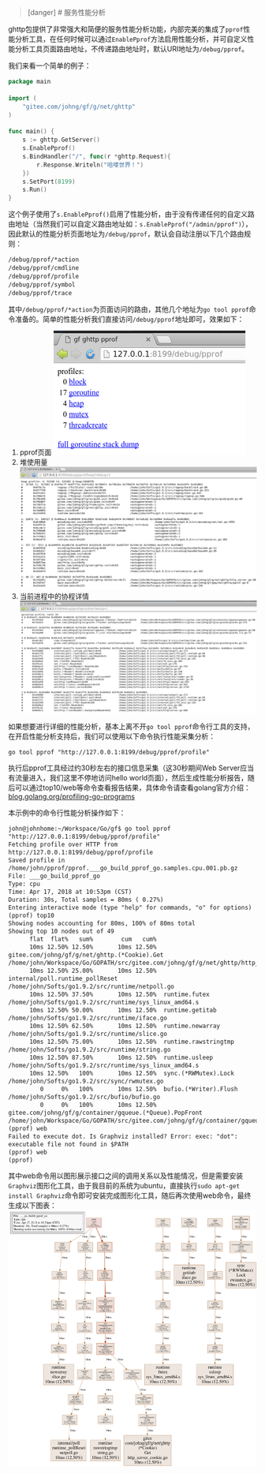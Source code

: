 

>[danger] # 服务性能分析

ghttp包提供了非常强大和简便的服务性能分析功能，内部完美的集成了```pprof```性能分析工具，在任何时候可以通过```EnablePprof```方法启用性能分析，并可自定义性能分析工具页面路由地址，不传递路由地址时，默认URI地址为```/debug/pprof```。

我们来看一个简单的例子：
```go
package main

import (
    "gitee.com/johng/gf/g/net/ghttp"
)

func main() {
    s := ghttp.GetServer()
    s.EnablePprof()
    s.BindHandler("/", func(r *ghttp.Request){
        r.Response.Writeln("哈喽世界！")
    })
    s.SetPort(8199)
    s.Run()
}
```
这个例子使用了```s.EnablePprof()```启用了性能分析，由于没有传递任何的自定义路由地址（当然我们可以自定义路由地址如：```s.EnablePprof("/admin/pprof")```），因此默认的性能分析页面地址为```/debug/pprof```，默认会自动注册以下几个路由规则：
```html
/debug/pprof/*action
/debug/pprof/cmdline
/debug/pprof/profile
/debug/pprof/symbol
/debug/pprof/trace
```
其中```/debug/pprof/*action```为页面访问的路由，其他几个地址为```go tool pprof```命令准备的。简单的性能分析我们直接访问```/debug/pprof```地址即可，效果如下：
1. pprof页面
![](images/Selection_005.png)
1. 堆使用量
![](images/Selection_006.png)
1. 当前进程中的协程详情
![](images/Selection_007.png)

如果想要进行详细的性能分析，基本上离不开```go tool pprof```命令行工具的支持，在开启性能分析支持后，我们可以使用以下命令执行性能采集分析：
```
go tool pprof "http://127.0.0.1:8199/debug/pprof/profile"
```
执行后pprof工具经过约30秒左右的接口信息采集（这30秒期间Web Server应当有流量进入，我们这里不停地访问hello world页面），然后生成性能分析报告，随后可以通过top10/web等命令查看报告结果，具体命令请查看golang官方介绍：[blog.golang.org/profiling-go-programs](https://blog.golang.org/profiling-go-programs)

本示例中的命令行性能分析操作如下：
```shell
john@johnhome:~/Workspace/Go/gf$ go tool pprof "http://127.0.0.1:8199/debug/pprof/profile"
Fetching profile over HTTP from http://127.0.0.1:8199/debug/pprof/profile
Saved profile in /home/john/pprof/pprof.___go_build_pprof_go.samples.cpu.001.pb.gz
File: ___go_build_pprof_go
Type: cpu
Time: Apr 17, 2018 at 10:53pm (CST)
Duration: 30s, Total samples = 80ms ( 0.27%)
Entering interactive mode (type "help" for commands, "o" for options)
(pprof) top10
Showing nodes accounting for 80ms, 100% of 80ms total
Showing top 10 nodes out of 49
      flat  flat%   sum%        cum   cum%
      10ms 12.50% 12.50%       10ms 12.50%  gitee.com/johng/gf/g/net/ghttp.(*Cookie).Get /home/john/Workspace/Go/GOPATH/src/gitee.com/johng/gf/g/net/ghttp/http_server_cookie.go
      10ms 12.50% 25.00%       10ms 12.50%  internal/poll.runtime_pollReset /home/john/Softs/go1.9.2/src/runtime/netpoll.go
      10ms 12.50% 37.50%       10ms 12.50%  runtime.futex /home/john/Softs/go1.9.2/src/runtime/sys_linux_amd64.s
      10ms 12.50% 50.00%       10ms 12.50%  runtime.getitab /home/john/Softs/go1.9.2/src/runtime/iface.go
      10ms 12.50% 62.50%       10ms 12.50%  runtime.newarray /home/john/Softs/go1.9.2/src/runtime/slice.go
      10ms 12.50% 75.00%       10ms 12.50%  runtime.rawstringtmp /home/john/Softs/go1.9.2/src/runtime/string.go
      10ms 12.50% 87.50%       10ms 12.50%  runtime.usleep /home/john/Softs/go1.9.2/src/runtime/sys_linux_amd64.s
      10ms 12.50%   100%       10ms 12.50%  sync.(*RWMutex).Lock /home/john/Softs/go1.9.2/src/sync/rwmutex.go
         0     0%   100%       10ms 12.50%  bufio.(*Writer).Flush /home/john/Softs/go1.9.2/src/bufio/bufio.go
         0     0%   100%       10ms 12.50%  gitee.com/johng/gf/g/container/gqueue.(*Queue).PopFront /home/john/Workspace/Go/GOPATH/src/gitee.com/johng/gf/g/container/gqueue/gqueue.go
(pprof) web
Failed to execute dot. Is Graphviz installed? Error: exec: "dot": executable file not found in $PATH
(pprof) web 
(pprof) 
```
其中web命令用以图形展示接口之间的调用关系以及性能情况，但是需要安装```Graphviz```图形化工具，由于我目前的系统为ubuntu，直接执行```sudo apt-get install Graphviz```命令即可安装完成图形化工具，随后再次使用web命令，最终生成以下图表：
![](images/pprof001.png)




